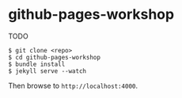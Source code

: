 # github-pages-workshop

TODO

```
$ git clone <repo>
$ cd github-pages-workshop
$ bundle install
$ jekyll serve --watch
```

Then browse to `http://localhost:4000`.
